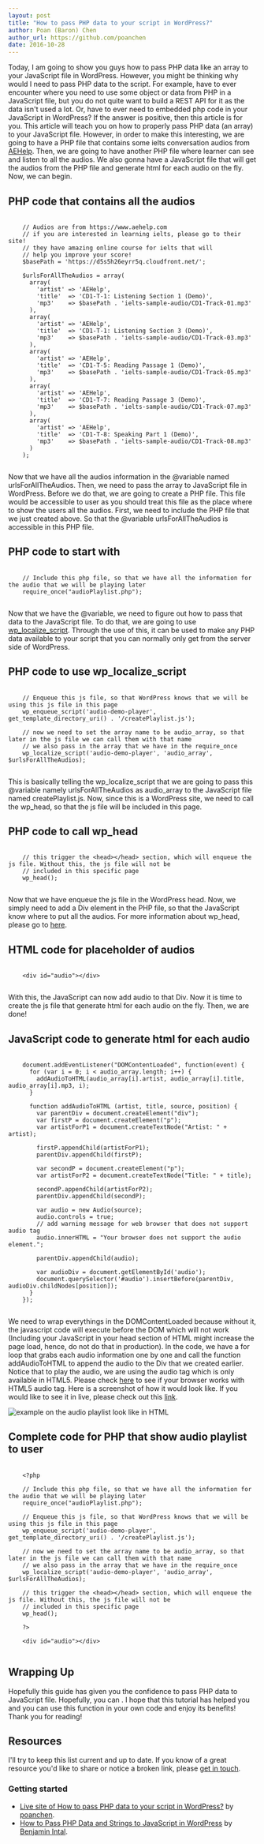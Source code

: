 ```yaml
---
layout: post
title: "How to pass PHP data to your script in WordPress?"
author: Poan (Baron) Chen
author_url: https://github.com/poanchen
date: 2016-10-28
---
```

Today, I am going to show you guys how to pass PHP data like an array to your JavaScript file in WordPress. However, you might be thinking why would I need to pass PHP data to the script. For example, have to ever encounter where you need to use some object or data from PHP in a JavaScript file, but you do not quite want to build a REST API for it as the data isn't used a lot. Or, have to ever need to embedded php code in your JavaScript in WordPress? If the answer is positive, then this article is for you. This article will teach you on how to properly pass PHP data (an array) to your JavaScript file. However, in order to make this interesting, we are going to have a PHP file that contains some ielts conversation audios from [AEHelp](https://www.aehelp.com/). Then, we are going to have another PHP file where learner can see and listen to all the audios. We also gonna have a JavaScript file that will get the audios from the PHP file and generate html for each audio on the fly. Now, we can begin.

## PHP code that contains all the audios

<pre>
  <code class="php">
    // Audios are from https://www.aehelp.com
    // if you are interested in learning ielts, please go to their site!
    // they have amazing online course for ielts that will
    // help you improve your score!
    $basePath = 'https://d5s5h26eyrr5q.cloudfront.net/';

    $urlsForAllTheAudios = array(
      array(
        'artist' => 'AEHelp',
        'title'  => 'CD1-T-1: Listening Section 1 (Demo)',
        'mp3'    => $basePath . 'ielts-sample-audio/CD1-Track-01.mp3'
      ),
      array(
        'artist' => 'AEHelp',
        'title'  => 'CD1-T-1: Listening Section 3 (Demo)',
        'mp3'    => $basePath . 'ielts-sample-audio/CD1-Track-03.mp3'
      ),
      array(
        'artist' => 'AEHelp',
        'title'  => 'CD1-T-5: Reading Passage 1 (Demo)',
        'mp3'    => $basePath . 'ielts-sample-audio/CD1-Track-05.mp3'
      ),
      array(
        'artist' => 'AEHelp',
        'title'  => 'CD1-T-7: Reading Passage 3 (Demo)',
        'mp3'    => $basePath . 'ielts-sample-audio/CD1-Track-07.mp3'
      ),
      array(
        'artist' => 'AEHelp',
        'title'  => 'CD1-T-8: Speaking Part 1 (Demo)',
        'mp3'    => $basePath . 'ielts-sample-audio/CD1-Track-08.mp3'
      )
    );
  </code>
</pre>
Now that we have all the audios information in the @variable named urlsForAllTheAudios. Then, we need to pass the array to JavaScript file in WordPress. Before we do that, we are going to create a PHP file. This file would be accessible to user as you should treat this file as the place where to show the users all the audios. First, we need to include the PHP file that we just created above. So that the @variable urlsForAllTheAudios is accessible in this PHP file.

## PHP code to start with

<pre>
  <code class="php">
    // Include this php file, so that we have all the information for the audio that we will be playing later
    require_once("audioPlaylist.php");
  </code>
</pre>
Now that we have the @variable, we need to figure out how to pass that data to the JavaScript file. To do that, we are going to use [wp_localize_script](https://codex.wordpress.org/Function_Reference/wp_localize_script). Through the use of this, it can be used to make any PHP data available to your script that you can normally only get from the server side of WordPress.

## PHP code to use wp_localize_script

<pre>
  <code class="php">
    // Enqueue this js file, so that WordPress knows that we will be using this js file in this page
    wp_enqueue_script('audio-demo-player', get_template_directory_uri() . '/createPlaylist.js');

    // now we need to set the array name to be audio_array, so that later in the js file we can call them with that name
    // we also pass in the array that we have in the require_once
    wp_localize_script('audio-demo-player', 'audio_array', $urlsForAllTheAudios);
  </code>
</pre>
This is basically telling the wp_localize_script that we are going to pass this @variable namely urlsForAllTheAudios as audio_array to the JavaScript file named createPlaylist.js. Now, since this is a WordPress site, we need to call the wp_head, so that the js file will be included in this page.

## PHP code to call wp_head

<pre>
  <code class="php">
    // this trigger the &lt;head&gt;&lt;/head&gt; section, which will enqueue the js file. Without this, the js file will not be
    // included in this specific page
    wp_head();
  </code>
</pre>
Now that we have enqueue the js file in the WordPress head. Now, we simply need to add a Div element in the PHP file, so that the JavaScript know where to put all the audios. For more information about wp_head, please go to [here](https://codex.wordpress.org/Plugin_API/Action_Reference/wp_head).

## HTML code for placeholder of audios

<pre>
  <code class="html">
    &lt;div id="audio"&gt;&lt;/div&gt;
  </code>
</pre>
With this, the JavaScript can now add audio to that Div. Now it is time to create the js file that generate html for each audio on the fly. Then, we are done!

## JavaScript code to generate html for each audio

<pre>
  <code class="javascript">
    document.addEventListener("DOMContentLoaded", function(event) { 
      for (var i = 0; i < audio_array.length; i++) {
        addAudioToHTML(audio_array[i].artist, audio_array[i].title, audio_array[i].mp3, i);
      }

      function addAudioToHTML (artist, title, source, position) {
        var parentDiv = document.createElement("div");
        var firstP = document.createElement("p");
        var artistForP1 = document.createTextNode("Artist: " + artist);

        firstP.appendChild(artistForP1);
        parentDiv.appendChild(firstP);

        var secondP = document.createElement("p");
        var artistForP2 = document.createTextNode("Title: " + title);

        secondP.appendChild(artistForP2);
        parentDiv.appendChild(secondP);

        var audio = new Audio(source);
        audio.controls = true;
        // add warning message for web browser that does not support audio tag
        audio.innerHTML = "Your browser does not support the audio element.";

        parentDiv.appendChild(audio);

        var audioDiv = document.getElementById('audio');
        document.querySelector('#audio').insertBefore(parentDiv, audioDiv.childNodes[position]);
      }
    });
  </code>
</pre>
We need to wrap everythings in the DOMContentLoaded because without it, the javascript code will execute before the DOM which will not work (Including your JavaScript in your head section of HTML might increase the page load, hence, do not do that in production). In the code, we have a for loop that grabs each audio information one by one and call the function addAudioToHTML to append the audio to the Div that we created earlier. Notice that to play the audio, we are using the audio tag which is only available in HTML5. Please check [here](http://www.w3schools.com/html/html5_audio.asp) to see if your browser works with HTML5 audio tag. Here is a screenshot of how it would look like. If you would like to see it in live, please check out this [link](https://www.jenrenalcare.com/upload/poanchen.github.io/sample-code/2016/10/28/how-to-pass-php-data-to-your-script-in-wordpress/showPlaylistToUser.php).

<img src="/img/2016/10/28/how-to-pass-php-data-to-your-script-in-wordpress/audioPlaylist.PNG" alt="example on the audio playlist look like in HTML"><br>

## Complete code for PHP that show audio playlist to user

<pre>
  <code class="php">
    &lt;?php

    // Include this php file, so that we have all the information for the audio that we will be playing later
    require_once("audioPlaylist.php");

    // Enqueue this js file, so that WordPress knows that we will be using this js file in this page
    wp_enqueue_script('audio-demo-player', get_template_directory_uri() . '/createPlaylist.js');

    // now we need to set the array name to be audio_array, so that later in the js file we can call them with that name
    // we also pass in the array that we have in the require_once
    wp_localize_script('audio-demo-player', 'audio_array', $urlsForAllTheAudios);

    // this trigger the &lt;head&gt;&lt;/head&gt; section, which will enqueue the js file. Without this, the js file will not be
    // included in this specific page
    wp_head();

    ?&gt;
    
    &lt;div id="audio"&gt;&lt;/div&gt;
  </code>
</pre>

## Wrapping Up

Hopefully this guide has given you the confidence to pass PHP data to JavaScript file. Hopefully, you can . I hope that this tutorial has helped you and you can use this function in your own code and enjoy its benefits! Thank you for reading!

## Resources

I'll try to keep this list current and up to date. If you know of a great resource you'd like to share or notice a broken link, please [get in touch](https://github.com/poanchen).

### Getting started

* [Live site of How to pass PHP data to your script in WordPress?](https://www.jenrenalcare.com/upload/poanchen.github.io/sample-code/2016/10/28/how-to-pass-php-data-to-your-script-in-wordpress/showPlaylistToUser.php) by [poanchen](https://github.com/poanchen).
* [How to Pass PHP Data and Strings to JavaScript in WordPress](https://code.tutsplus.com/tutorials/how-to-pass-php-data-and-strings-to-javascript-in-wordpress--wp-34699) by [Benjamin Intal](https://tutsplus.com/authors/benjamin-intal).